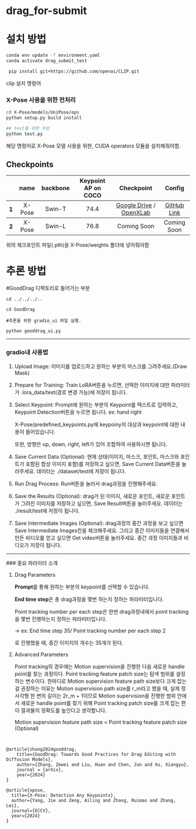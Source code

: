 # drag_for-submit
# 설치 방법
```bash
conda env update -f environment.yaml
conda activate drag_submit_test
```
```bash
 pip install git+https://github.com/openai/CLIP.git
```
clip 설치 명령어

### X-Pose 사용을 위한 전처리
```bash
cd X-Pose/models/UniPose/ops
python setup.py build install

## test를 위한 부분
python test.py
```
해당 명령어로 X-Pose 모델 사용을 위한,
CUDA operators 모듈을 설치해줘야함.

## Checkpoints
<!-- insert a table -->
<table>
  <thead>
    <tr style="text-align: center;">
      <th></th>
      <th>name</th>
      <th>backbone</th>
      <th>Keypoint AP on COCO</th>
      <th>Checkpoint</th>
      <th>Config</th>
    </tr>
  </thead>
  <tbody>
    <tr style="text-align: center;">
      <th>1</th>
      <td>X-Pose</td>
      <td>Swin-T</td>
      <td>74.4</td>
      <td><a href="https://drive.google.com/file/d/13gANvGWyWApMFTAtC3ntrMgx0fOocjIa/view"> Google Drive</a> /<a href="https://openxlab.org.cn/models/detail/IDEA-Research/UniPose"> OpenXLab</a>
      <td><a href="https://github.com/IDEA-Research/UniPose/blob/master/config_model/UniPose_SwinT.py">GitHub Link</a></td>
    </tr>
  </tbody>
  <tbody>
    <tr style="text-align: center;">
      <th>2</th>
      <td>X-Pose</td>
      <td>Swin-L</td>
      <td>76.8</td>
      <td> Coming Soon</td>
      <td> Coming Soon</td>
    </tr>
  </tbody>
</table>

위의 체크포인트 파일(.pth)을 X-Pose/weights 폴더에 넣어줘야함

# 추론 방법
#GoodDrag 디렉토리로 들어가는 부분

```
cd ../../../..

cd GoodDrag

#추론을 위한 gradio_ui 파일 실행.

python gooddrag_ui.py
```

<hr>

### gradio내 사용법

1. Upload Image: 이미지를 업로드하고 원하는 부분의 마스크를 그려주세요.(Draw Mask)
2. Prepare for Training: Train LoRA버튼을 누르면, 선택한 이미지에 대한 파라미터가 .lora_data/test(경로 변경 가능)에 저장이 됩니다.
3. Select Keypoint: Prompt에 원하는 부분의 Keypoint를 텍스트로 입력하고, Keypoint Detection버튼을 누르면 됩니다. ex: hand right
    
    X-Pose/predefined_keypoints.py에 keypoiny의 대상과 keypoint에 대한 내용이 들어있습니다.
    
    또한, 방향은 up, down, right, left가 있어 조합하여 사용하시면 됩니다.
    
4. Save Current Data (Optional): 현재 상태(이미지, 마스크, 포인트, 마스크와 포인트가 포함된 합성 이미지 포함)를 저장하고 싶으면, Save Current Data버튼을 눌러주세요. 데이터는 ./dataset/test에 저장이 됩니다.
5. Run Drag Process: Run버튼을 눌러서 drag과정을 진행해주세요.
6. Save the Results (Optional): drag가 된 이미지, 새로운 포인트, 새로운 포인트가 그려진 이미지를 저장하고 싶으면, Save Result버튼을 눌러주세요. 데이터는 ./result/test에 저장이 됩니다.
7. Save Intermediate Images (Optional): drag과정의 중간 과정을 보고 싶으면 Save Intermediate Images칸을 체크해주세요. 그리고 중간 이미지들을 연결해서 만든 비디오를 얻고 싶으면 Get video버튼을 눌러주세요. 중간 과정 이미지들과 비디오가 저장이 됩니다.

<hr>
### 중요 파라미터 소개

1. Drag Parameters
    
    **Prompt**를 통해 원하는 부분의 keypoint를 선택할 수 있습니다.
    
    **End time step**은 총 drag과정을 몇번 하는지 정하는 파라미터입니다.
    
    Point tracking number per each step은 한번 drag과정내에서 point tracking을 몇번 진행하는지 정하는 파라미터입니다.
    
    → ex: End time step 35/ Point tracking number per each step 2
    
    로 진행했을 때, 중간 이미지의 개수는 35개가 된다.
    
2. Advanced Parameters
    
    Point tracking의 경우에는 Motion supervision을 진행한 다음 새로운 handle point를 찾는 과정이다. Point tracking feature patch size는 탐색 범위를 설정하는 변수이다. 한마디로 Motion supervision feature path size보다 크게 잡는 걸 권장하는 이유는 Motion supervision path size를 r_m라고 했을 때, 실제 정사각형 한 변의 길이는 2r_m + 1이므로 Motion supervision을 진행한 범위 안에서 새로운 handle point를 찾기 위해 Point tracking patch size를 크게 잡는 편이 결과물의 정확도를 높인다고 생각합니다.
    
    Motion supervision feature path size < Point tracking feature patch size (Optional)
```


@article{zhang2024gooddrag,
    title={GoodDrag: Towards Good Practices for Drag Editing with Diffusion Models},
    author={Zhang, Zewei and Liu, Huan and Chen, Jun and Xu, Xiangyu},
    journal = {arXiv},
    year={2024}
}
```

```
@article{xpose,
  title={X-Pose: Detection Any Keypoints},
  author={Yang, Jie and Zeng, Ailing and Zhang, Ruimao and Zhang, Lei},
  journal={ECCV},
  year={2024}
}
```
